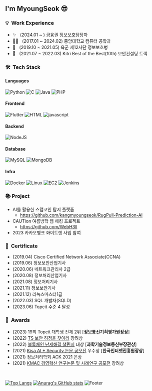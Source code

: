 <h2> I'm MyoungSeok 😎</h2>

<h3> 💡 &nbsp;Work Experience </h3>

- ✨ &nbsp; (2024.01 ~ ) 금융권 정보보호담당자
- 👨‍🎓 &nbsp; (2017.01 ~ 2024.02) 중앙대학교 컴퓨터 공학과
- 💂 &nbsp; (2019.10 ~ 2021.05) 육군 제12사단 정보보호병
- 🤵 &nbsp; (2021.07 ~ 2022.03) Kitri Best of the Best(10th) 보안컨설팅 트랙

<h3> 🛠 &nbsp;Tech Stack</h3>


#### Languages

  ![Python](https://img.shields.io/badge/Python-3776AB.svg?&style=for-the-badge&logo=Python&logoColor=white)
  ![C](https://img.shields.io/badge/C-A8B9CC?style=for-the-badge&logo=C&logoColor=white)
  ![Java](https://img.shields.io/badge/-Java-919ec5?style=for-the-badge&logo=java&logoColor=white)
  ![PHP](https://img.shields.io/badge/PHP-777BB4?style=for-the-badge&logo=php&logoColor=white)
  
#### Frontend
  ![Flutter](https://img.shields.io/badge/Flutter-02569B.svg?&style=for-the-badge&logo=Flutter&logoColor=white)
  ![HTML](https://img.shields.io/badge/HTML5-E34F26?style=for-the-badge&logo=html5&logoColor=white)
  ![javascript](https://img.shields.io/badge/JavaScript-F7DF1E?style=for-the-badge&logo=javascript&logoColor=black)

#### Backend
  ![NodeJS](https://img.shields.io/badge/Node.js-339933?style=for-the-badge&logo=Node.js&logoColor=white)

#### Database
  ![MySQL](https://img.shields.io/badge/MySQL-4479A1?style=for-the-badge&logo=MySQL&logoColor=white)
  ![MongoDB](https://img.shields.io/badge/MongoDB-47A248?style=for-the-badge&logo=MongoDB&logoColor=white)
  
#### Infra
  ![Docker](https://img.shields.io/badge/Docker-2496ED?style=for-the-badge&logo=Docker&logoColor=white)
  ![Linux](https://img.shields.io/badge/Linux-FCC624?style=for-the-badge&logo=Linux&logoColor=white)
  ![EC2](https://img.shields.io/badge/ec2-FF9900?style=for-the-badge&logo=amazonaws&logoColor=white)
  ![Jenkins](https://img.shields.io/badge/jenkins-D24939?style=for-the-badge&logo=jenkins&logoColor=white)
  

<h3> 📚 Project </h3>

- AI를 활용한 스캠코인 탐지 플랫폼
  - https://github.com/kangmyoungseok/RugPull-Prediction-AI
- CAUTion 여름방학 웹 해킹 프로젝트
  - https://github.com/WebH3ll
- 2023 카카오뱅크 화이트햇 사업 참여 


<h3> 📜 &nbsp;Certificate</h3>

- (2019.04) Cisco Certified Network Associate(CCNA)<br>
- (2019.06) 정보보안산업기사<br>
- (2020.06) 네트워크관리사 2급<br>
- (2020.08) 정보처리산업기사<br>
- (2021.08) 정보처리기사<br>
- (2021.11) 정보보안기사<br>
- (2021.12) 리눅스마스터1급<br>
- (2022.03) SQL 개발자(SQLD)<br>
- (2023.06) Topcit 수준 4 달성<br>

<h3> 🏅 &nbsp;Awards</h3>

- (2023) 19회 Topcit 대학생 전체 2위 [**정보통신기획평가원장상**]
- (2022) [TS 보안 허점을 찾아라](https://user-images.githubusercontent.com/33647663/209083065-423ed0f1-354b-469d-885f-a4d84b7ff130.png) 장려상
- (2022) [블록체인 난제해결 챌린지](https://user-images.githubusercontent.com/33647663/209082953-3ca9635b-579e-4068-99a0-3bdc443b4a40.png) 대상 [**과학기술정보통신부장관상**]
- (2021) [Kisa AI + Security 논문 공모전](https://user-images.githubusercontent.com/33647663/209083156-4cc17040-7d50-47c0-9c61-c34960423cff.png) 우수상 [**한국인터넷진흥원장상**]
- (2021) 정보처리학회 ACK 2021 은상 
- (2021) [KMAC 경영혁신 연구논문 및 사례연구 공모전](https://user-images.githubusercontent.com/33647663/209083366-331f9e36-fc52-4f21-b8bb-e37b55029996.png) 장려상

<br>

 [![Top Langs](https://github-readme-stats.vercel.app/api/top-langs/?username=kangmyoungseok)](https://github-readme-stats.vercel.app/api/top-langs/?username=kangmyoungseok)
 [![Anurag's GitHub stats](https://github-readme-stats.vercel.app/api?username=kangmyoungseok)](https://github-readme-stats.vercel.app/api?username=kangmyoungseok) 
 ![Footer](https://capsule-render.vercel.app/api?type=waving&color=75BDE0&height=150&section=footer)
